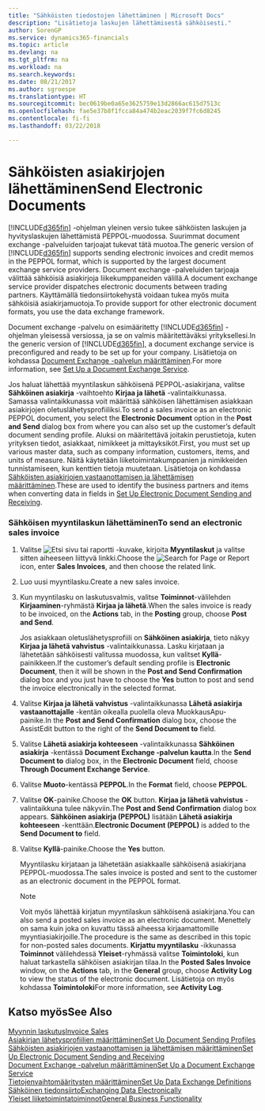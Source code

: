 ```yaml
---
title: "Sähköisten tiedostojen lähettäminen | Microsoft Docs"
description: "Lisätietoja laskujen lähettämisestä sähköisesti."
author: SorenGP
ms.service: dynamics365-financials
ms.topic: article
ms.devlang: na
ms.tgt_pltfrm: na
ms.workload: na
ms.search.keywords: 
ms.date: 08/21/2017
ms.author: sgroespe
ms.translationtype: HT
ms.sourcegitcommit: bec0619be0a65e3625759e13d2866ac615d7513c
ms.openlocfilehash: fae5e37b8f1fcca84a474b2eac2039f7fc6d8245
ms.contentlocale: fi-fi
ms.lasthandoff: 03/22/2018

---
```

# <a name="send-electronic-documents"></a><span data-ttu-id="2ed3a-103">Sähköisten asiakirjojen lähettäminen</span><span class="sxs-lookup"><span data-stu-id="2ed3a-103">Send Electronic Documents</span></span>
<span data-ttu-id="2ed3a-104">[!INCLUDE[d365fin](includes/d365fin_md.md)] -ohjelman yleinen versio tukee sähköisten laskujen ja hyvityslaskujen lähettämistä PEPPOL-muodossa. Suurimmat document exchange -palveluiden tarjoajat tukevat tätä muotoa.</span><span class="sxs-lookup"><span data-stu-id="2ed3a-104">The generic version of [!INCLUDE[d365fin](includes/d365fin_md.md)] supports sending electronic invoices and credit memos in the PEPPOL format, which is supported by the largest document exchange service providers.</span></span> <span data-ttu-id="2ed3a-105">Document exchange -palveluiden tarjoaja välittää sähköisiä asiakirjoja liikekumppaneiden välillä.</span><span class="sxs-lookup"><span data-stu-id="2ed3a-105">A document exchange service provider dispatches electronic documents between trading partners.</span></span> <span data-ttu-id="2ed3a-106">Käyttämällä tiedonsiirtokehystä voidaan tukea myös muita sähköisiä asiakirjamuotoja.</span><span class="sxs-lookup"><span data-stu-id="2ed3a-106">To provide support for other electronic document formats, you use the data exchange framework.</span></span>  

 <span data-ttu-id="2ed3a-107">Document exchange -palvelu on esimääritetty [!INCLUDE[d365fin](includes/d365fin_md.md)] -ohjelman yleisessä versiossa, ja se on valmis määritettäväksi yrityksellesi.</span><span class="sxs-lookup"><span data-stu-id="2ed3a-107">In the generic version of [!INCLUDE[d365fin](includes/d365fin_md.md)], a document exchange service is preconfigured and ready to be set up for your company.</span></span> <span data-ttu-id="2ed3a-108">Lisätietoja on kohdassa [Document Exchange -palvelun määrittäminen](across-how-to-set-up-a-document-exchange-service.md).</span><span class="sxs-lookup"><span data-stu-id="2ed3a-108">For more information, see [Set Up a Document Exchange Service](across-how-to-set-up-a-document-exchange-service.md).</span></span>  

 <span data-ttu-id="2ed3a-109">Jos haluat lähettää myyntilaskun sähköisenä PEPPOL-asiakirjana, valitse **Sähköinen asiakirja** -vaihtoehto **Kirjaa ja lähetä** -valintaikkunassa. Samassa valintaikkunassa voit määrittää sähköisen lähettämisen asiakkaan asiakirjojen oletuslähetysprofiiliksi.</span><span class="sxs-lookup"><span data-stu-id="2ed3a-109">To send a sales invoice as an electronic PEPPOL document, you select the **Electronic Document** option in the **Post and Send** dialog box from where you can also set up the customer’s default document sending profile.</span></span> <span data-ttu-id="2ed3a-110">Aluksi on määritettävä joitakin perustietoja, kuten yrityksen tiedot, asiakkaat, nimikkeet ja mittayksiköt.</span><span class="sxs-lookup"><span data-stu-id="2ed3a-110">First, you must set up various master data, such as company information, customers, items, and units of measure.</span></span> <span data-ttu-id="2ed3a-111">Näitä käytetään liiketoimintakumppanien ja nimikkeiden tunnistamiseen, kun kenttien tietoja muutetaan. Lisätietoja on kohdassa [Sähköisten asiakirjojen vastaanottamisen ja lähettämisen määrittäminen](across-how-to-set-up-electronic-document-sending-and-receiving.md).</span><span class="sxs-lookup"><span data-stu-id="2ed3a-111">These are used to identify the business partners and items when converting data in fields in [Set Up Electronic Document Sending and Receiving](across-how-to-set-up-electronic-document-sending-and-receiving.md).</span></span>  

### <a name="to-send-an-electronic-sales-invoice"></a><span data-ttu-id="2ed3a-112">Sähköisen myyntilaskun lähettäminen</span><span class="sxs-lookup"><span data-stu-id="2ed3a-112">To send an electronic sales invoice</span></span>  

1.  <span data-ttu-id="2ed3a-113">Valitse ![Etsi sivu tai raportti](media/ui-search/search_small.png "Etsi sivu tai raportti -kuvake") -kuvake, kirjoita **Myyntilaskut** ja valitse sitten aiheeseen liittyvä linkki.</span><span class="sxs-lookup"><span data-stu-id="2ed3a-113">Choose the ![Search for Page or Report](media/ui-search/search_small.png "Search for Page or Report icon") icon, enter **Sales Invoices**, and then choose the related link.</span></span>  

2.  <span data-ttu-id="2ed3a-114">Luo uusi myyntilasku.</span><span class="sxs-lookup"><span data-stu-id="2ed3a-114">Create a new sales invoice.</span></span>  

3.  <span data-ttu-id="2ed3a-115">Kun myyntilasku on laskutusvalmis, valitse **Toiminnot**-välilehden **Kirjaaminen**-ryhmästä **Kirjaa ja lähetä**.</span><span class="sxs-lookup"><span data-stu-id="2ed3a-115">When the sales invoice is ready to be invoiced, on the **Actions** tab, in the **Posting** group, choose **Post and Send**.</span></span>  

     <span data-ttu-id="2ed3a-116">Jos asiakkaan oletuslähetysprofiili on **Sähköinen asiakirja**, tieto näkyy **Kirjaa ja lähetä vahvistus** -valintaikkunassa. Lasku kirjataan ja lähetetään sähköisesti valitussa muodossa, kun valitset **Kyllä**-painikkeen.</span><span class="sxs-lookup"><span data-stu-id="2ed3a-116">If the customer’s default sending profile is **Electronic Document**, then it will be shown in the **Post and Send Confirmation** dialog box and you just have to choose the **Yes** button to post and send the invoice electronically in the selected format.</span></span>  

4.  <span data-ttu-id="2ed3a-117">Valitse **Kirjaa ja lähetä vahvistus** -valintaikkunassa **Lähetä asiakirja vastaanottajalle** -kentän oikealla puolella oleva MuokkausApu-painike.</span><span class="sxs-lookup"><span data-stu-id="2ed3a-117">In the **Post and Send Confirmation** dialog box, choose the AssistEdit button to the right of the **Send Document to** field.</span></span>  

5.  <span data-ttu-id="2ed3a-118">Valitse **Lähetä asiakirja kohteeseen** -valintaikkunassa **Sähköinen asiakirja** -kentässä **Document Exchange -palvelun kautta**.</span><span class="sxs-lookup"><span data-stu-id="2ed3a-118">In the **Send Document to** dialog box, in the **Electronic Document** field, choose **Through Document Exchange Service**.</span></span>  

6.  <span data-ttu-id="2ed3a-119">Valitse **Muoto**-kentässä **PEPPOL**.</span><span class="sxs-lookup"><span data-stu-id="2ed3a-119">In the **Format** field, choose **PEPPOL**.</span></span>  

7.  <span data-ttu-id="2ed3a-120">Valitse **OK**-painike.</span><span class="sxs-lookup"><span data-stu-id="2ed3a-120">Choose the **OK** button.</span></span> <span data-ttu-id="2ed3a-121">**Kirjaa ja lähetä vahvistus** -valintaikkuna tulee näkyviin.</span><span class="sxs-lookup"><span data-stu-id="2ed3a-121">The **Post and Send Confirmation** dialog box appears.</span></span> <span data-ttu-id="2ed3a-122">**Sähköinen asiakirja (PEPPOL)** lisätään **Lähetä asiakirja kohteeseen** -kenttään.</span><span class="sxs-lookup"><span data-stu-id="2ed3a-122">**Electronic Document (PEPPOL)** is added to the **Send Document to** field.</span></span>  

8.  <span data-ttu-id="2ed3a-123">Valitse **Kyllä**-painike.</span><span class="sxs-lookup"><span data-stu-id="2ed3a-123">Choose the **Yes** button.</span></span>  

     <span data-ttu-id="2ed3a-124">Myyntilasku kirjataan ja lähetetään asiakkaalle sähköisenä asiakirjana PEPPOL-muodossa.</span><span class="sxs-lookup"><span data-stu-id="2ed3a-124">The sales invoice is posted and sent to the customer as an electronic document in the PEPPOL format.</span></span>  

    > [!NOTE]  
    >  <span data-ttu-id="2ed3a-125">Voit myös lähettää kirjatun myyntilaskun sähköisenä asiakirjana.</span><span class="sxs-lookup"><span data-stu-id="2ed3a-125">You can also send a posted sales invoice as an electronic document.</span></span> <span data-ttu-id="2ed3a-126">Menettely on sama kuin joka on kuvattu tässä aiheessa kirjaamattomille myyntiasiakirjoille.</span><span class="sxs-lookup"><span data-stu-id="2ed3a-126">The procedure is the same as described in this topic for non-posted sales documents.</span></span> <span data-ttu-id="2ed3a-127">**Kirjattu myyntilasku** -ikkunassa **Toiminnot** välilehdessä **Yleiset**-ryhmässä valitse **Toimintoloki**, kun haluat tarkastella sähköisen asiakirjan tilaa.</span><span class="sxs-lookup"><span data-stu-id="2ed3a-127">In the **Posted Sales Invoice** window, on the **Actions** tab, in the **General** group, choose **Activity Log** to view the status of the electronic document.</span></span> <span data-ttu-id="2ed3a-128">Lisätietoja on myös kohdassa **Toimintoloki**</span><span class="sxs-lookup"><span data-stu-id="2ed3a-128">For more information, see **Activity Log**.</span></span>  

## <a name="see-also"></a><span data-ttu-id="2ed3a-129">Katso myös</span><span class="sxs-lookup"><span data-stu-id="2ed3a-129">See Also</span></span>  
[<span data-ttu-id="2ed3a-130">Myynnin laskutus</span><span class="sxs-lookup"><span data-stu-id="2ed3a-130">Invoice Sales</span></span>](sales-how-invoice-sales.md)  
[<span data-ttu-id="2ed3a-131">Asiakirjan lähetysprofiilien määrittäminen</span><span class="sxs-lookup"><span data-stu-id="2ed3a-131">Set Up Document Sending Profiles</span></span>](sales-how-setup-document-send-profiles.md)  
[<span data-ttu-id="2ed3a-132">Sähköisten asiakirjojen vastaanottamisen ja lähettämisen määrittäminen</span><span class="sxs-lookup"><span data-stu-id="2ed3a-132">Set Up Electronic Document Sending and Receiving</span></span>](across-how-to-set-up-electronic-document-sending-and-receiving.md)  
[<span data-ttu-id="2ed3a-133">Document Exchange -palvelun määrittäminen</span><span class="sxs-lookup"><span data-stu-id="2ed3a-133">Set Up a Document Exchange Service</span></span>](across-how-to-set-up-a-document-exchange-service.md)  
[<span data-ttu-id="2ed3a-134">Tietojenvaihtomääritysten määrittäminen</span><span class="sxs-lookup"><span data-stu-id="2ed3a-134">Set Up Data Exchange Definitions</span></span>](across-how-to-set-up-data-exchange-definitions.md)  
[<span data-ttu-id="2ed3a-135">Sähköinen tiedonsiirto</span><span class="sxs-lookup"><span data-stu-id="2ed3a-135">Exchanging Data Electronically</span></span>](across-data-exchange.md)  
[<span data-ttu-id="2ed3a-136">Yleiset liiketoimintatoiminnot</span><span class="sxs-lookup"><span data-stu-id="2ed3a-136">General Business Functionality</span></span>](ui-across-business-areas.md)  

